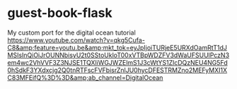# guest-book-flask
My custom port for the digital ocean tutorial https://www.youtube.com/watch?v=qkg5Cufa-C8&amp;feature=youtu.be&amp;mkt_tok=eyJpIjoiTURjeE5URXdOamRtT1dJMSIsInQiOiJrOUNNbisyU2t0SStoUkloT00xVTBpWDZFV3dWaUFSUUlPczN3em4wc2VhVVF3Z3NJSE1TQXliWGJWZElmS1J3cWtYS1ZlcDQzNEU4NG5Fd0hSdkF3YXdxcjg2Q0tnRTFscFVFbisrZnlJU0hycDFESTRMZno2MEFyMXI1XC83MFEifQ%3D%3D&amp;ab_channel=DigitalOcean
